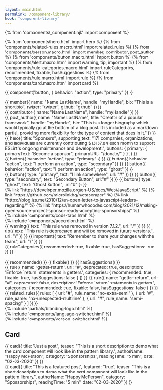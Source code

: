 ```yaml
---
layout: main.html
permalink: /component-library/
hook: "component-library"
---
```


{% from 'components/_component.njk' import component %}

{% from 'components/hero.html' import hero %}
{% from 'components/related-rules.macro.html' import related_rules %}
{% from 'components/person.macro.html' import member, contributor, post_author %}
{% from 'components/button.macro.html' import button %}
{% from 'components/alert.macro.html' import warning, tip, important %}
{% from 'components/rule-categories.macro.html' import ruleCategories, recommended, fixable, hasSuggestions %}
{% from 'components/rule.macro.html' import rule %}
{% from 'components/card.macro.html' import card %}

{{ component('button', {
    behavior: "action", 
    type: "primary"
}) }}

<div class="content-container grid">
    <div class="span-7-12">
        {{ member({
                name: "Name LastName",
                handle: "myHandle",
                bio: "This is a short bio",
                twitter: "twitter",
                github: "github"
        }) }}
    </div>
    <div class="span-7-12">
        {{ contributor({
                name: "Name LastName",
                handle: "myHandle"
        }) }}
    </div>
    <div class="span-7-12">
        {{ post_author({
                name: "Name LastName",
                title: "Creator of a popular framework",
                handle: "myHandle",
                bio:  "This is a longer biography which would typically go at the bottom of a blog post. It is included as a markdown partial, providing more flexibility for the type of content that does in it."
        }) }}
    </div>
</div>

<div class="content-container">
    {{ hero({
        title: "Sponsors",
        supporting_text: "171 companies, organizations, and individuals are currently contributing $13137.84 each month to support ESLint's ongoing maintenance and development.",
        buttons: {
            primary: {
                primaryText: "Become a sponsor",
                primaryURL: "/donate/"
            }
        }
    }) }}
</div>

<div class="content-container grid">
    <div class="span-7-12">
        {{ button({ behavior: "action", type: "primary" }) }}
        {{ button({ behavior: "action", text: "I perform an action", type: "secondary" }) }}
        {{ button({ behavior: "action", text: "I perform an action", type: "ghost" }) }}
    </div>
    <div class="span-7-12">
        {{ button({ type: "primary", text: "I link somewhere", url: "#" }) }}
        {{ button({ type: "secondary", text: "Secondary Button", url:"#" }) }}
        {{ button({ type: "ghost", text: "Ghost Button", url:"#" }) }}
    </div>
</div>

<div class="content-container grid">
    <div class="span-7-12">
        {% link "https://developer.mozilla.org/en-US/docs/Web/JavaScript" %}
        {% link "https://github.com/microlinkhq/metascraper" %}
        {% link "https://blog.izs.me/2010/12/an-open-letter-to-javascript-leaders-regarding/" %}
        {% link "https://humanwhocodes.com/blog/2021/12/making-open-source-project-sponsor-ready-accepting-sponsorships/" %}
    </div>
</div>

<div class="content-container grid">
    <div class="span-7-12">{% include 'components/code-tabs.html' %}</div>
</div>

<div class="content-container grid">
    <div class="span-7-12">{% include 'components/accordion.html' %}</div>
</div>

<div class="content-container grid">
    <div class="span-7-12">
        {{ warning({
            text: "This rule was removed in version 7.1.2.",
            url: "/"
        }) }}
        {{ tip({
            text: "This rule is deprecated and will be removed in future versions.",
            url: "/"
        }) }}
        {{ important({
            text: "Remember to share your changes with the team.",
            url: "/"
        }) }}
    </div>
</div>

<div class="content-container grid">
    <div class="span-7-12">
        {{ ruleCategories({
            recommended: true,
            fixable: true,
            hasSuggestions: true
        }) }}
        <br>
        <br>
        {{ recommended() }}
        {{ fixable() }}
        {{ hasSuggestions() }}
    </div>
</div>

<div class="content-container grid">
    <div class="span-7-12">
        {{ rule({
            name: "getter-return",
            url: "#",
            deprecated: true,
            description: 'Enforce `return` statements in getters.',
            categories: {
                recommended: true,
                fixable: true,
                hasSuggestions: false
            }
        }) }}
        {{ rule({
            name: "getter-return",
            url: "#",
            deprecated: false,
            description: 'Enforce `return` statements in getters.',
            categories: {
                recommended: true,
                fixable: false,
                hasSuggestions: false
            }
        }) }}
    </div>
</div>

<div class="content-container grid">
    <div class="span-7-12">
        {{ related_rules({
            rules: [
                {
                    url: "#",
                    rule_name: "no-extra-semi"
                },
                {
                    url: "#",
                    rule_name: "no-unexpected-multiline"
                },
                {
                    url: "#",
                    rule_name: "semi-spacing"
                }
            ]
        }) }}
    </div>
</div>

<div class="content-container grid">
    <div class="span-7-12">{% include 'partials/branding-logo.html' %}</div>
</div>

<div class="content-container grid">
    <div class="span-7-12">{% include 'components/language-switcher.html' %}</div>
</div>

<div class="content-container grid">
    <div class="span-7-12">{% include 'components/version-switcher.html' %}</div>
</div>

<div class="content-container grid">
    <div class="span-1-6">
        <h2>Card</h2>
    </div>
    <div class="span-7-12">
        {{ card({
            title: "Just a post",
            teaser: "This is a short description to demo what the card component will look like in the pattern library.",
            authorName: "Happy McPerson",
            category: "Sponsorships",
            readingTime: "5 min",
            date: "02-03-2020"
        }) }}
    </div>
    <div class="span-1-12">
        {{ card({
            title: "This is a featured post",
            featured: "true",
            teaser: "This is a short description to demo what the card component will look like in the pattern library.",
            authorName: "Happy McPerson",
            category: "Sponsorships",
            readingTime: "5 min",
            date: "02-03-2020"
        }) }}
    </div>
</div>
